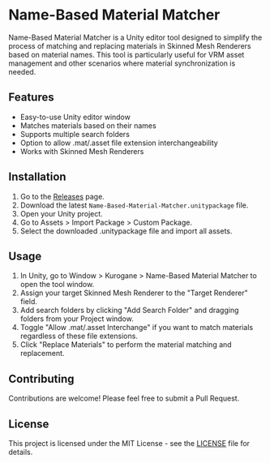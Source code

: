 # Name-Based Material Matcher

Name-Based Material Matcher is a Unity editor tool designed to simplify the process of matching and replacing materials in Skinned Mesh Renderers based on material names. This tool is particularly useful for VRM asset management and other scenarios where material synchronization is needed.

## Features

- Easy-to-use Unity editor window
- Matches materials based on their names
- Supports multiple search folders
- Option to allow .mat/.asset file extension interchangeability
- Works with Skinned Mesh Renderers

## Installation

1. Go to the [Releases]([https://github.com/yourusername/name-based-material-matcher/releases](https://github.com/kuroganegames/NameBasedMaterialMatcher/releases)) page.
2. Download the latest `Name-Based-Material-Matcher.unitypackage` file.
3. Open your Unity project.
4. Go to Assets > Import Package > Custom Package.
5. Select the downloaded .unitypackage file and import all assets.

## Usage

1. In Unity, go to Window > Kurogane > Name-Based Material Matcher to open the tool window.
2. Assign your target Skinned Mesh Renderer to the "Target Renderer" field.
3. Add search folders by clicking "Add Search Folder" and dragging folders from your Project window.
4. Toggle "Allow .mat/.asset Interchange" if you want to match materials regardless of these file extensions.
5. Click "Replace Materials" to perform the material matching and replacement.

## Contributing

Contributions are welcome! Please feel free to submit a Pull Request.

## License

This project is licensed under the MIT License - see the [LICENSE](LICENSE) file for details.

